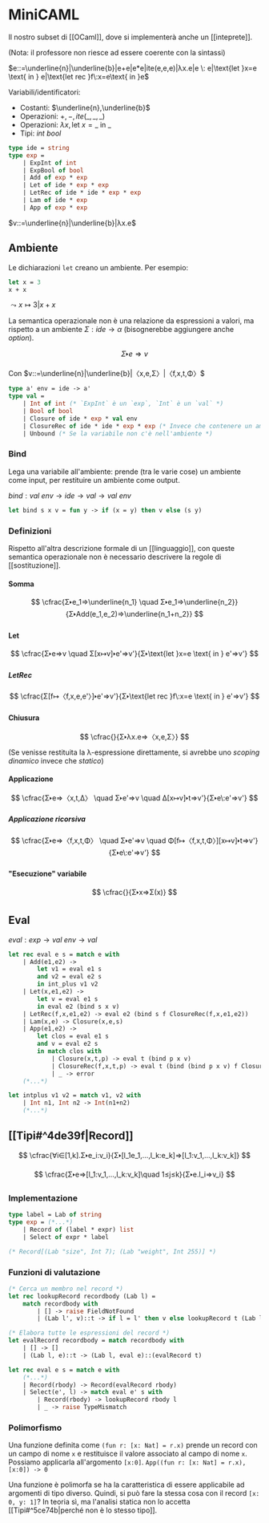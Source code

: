 # MiniCAML

Il nostro subset di [[OCaml]], dove si implementerà anche un [[inteprete]].

(Nota: il professore non riesce ad essere coerente con la sintassi)

$e::=\underline{n}|\underline{b}|e+e|e*e|ite(e,e,e)|λx.e|e \: e|\text{let }x=e \text{ in } e|\text{let rec }f\:x=e\text{ in }e$

Variabili/identificatori:
- Costanti: $\underline{n},\underline{b}$
- Operazioni: $+,-,ite(\_,\_,\_)$
- Operazioni: $λx, \text{let } x =\_ \text{ in } \_$
- Tipi: $int \: bool$

```OCaml
type ide = string
type exp =
    | ExpInt of int
    | ExpBool of bool
    | Add of exp * exp
    | Let of ide * exp * exp
    | LetRec of ide * ide * exp * exp
    | Lam of ide * exp
    | App of exp * exp
```

$v::=\underline{n}|\underline{b}|λx.e$

## Ambiente

Le dichiarazioni `let` creano un ambiente. Per esempio:
```OCaml
let x = 3
x + x
```
$⤳x↦3|x+x$

La semantica operazionale non è una relazione da espressioni a valori, ma rispetto a un ambiente $Σ:ide→α$ (bisognerebbe aggiungere anche $option$).

$$
Σ🢒e⇒v
$$

Con $v::=\underline{n}|\underline{b}|〈x,e,Σ〉|〈f,x,t,Φ〉$

```OCaml
type a' env = ide -> a'
type val =
    | Int of int (* `ExpInt` è un `exp`, `Int` è un `val` *)
    | Bool of bool
    | Closure of ide * exp * val env
    | ClosureRec of ide * ide * exp * exp (* Invece che contenere un ambiente con le variabili fuori, viene contenuta la funzione che deve essere chiamata ricorsivamente *)
    | Unbound (* Se la variabile non c'è nell'ambiente *)
```

### Bind

Lega una variabile all'ambiente: prende (tra le varie cose) un ambiente come input, per restituire un ambiente come output.

$bind:val\:env→ide→val→val\:env$

```OCaml
let bind s x v = fun y -> if (x = y) then v else (s y)
```

### Definizioni
Rispetto all'altra descrizione formale di un [[linguaggio]], con queste semantica operazionale non è necessario descrivere la regole di [[sostituzione]].

#### Somma
$$
\cfrac{Σ🢒e_1⇒\underline{n_1} \quad Σ🢒e_1⇒\underline{n_2}}{Σ🢒Add(e_1,e_2)⇒\underline{n_1+n_2}}
$$

#### Let
$$
\cfrac{Σ🢒e⇒v \quad Σ[x↦v]🢒e'⇒v'}{Σ🢒\text{let }x=e \text{ in } e'⇒v'}
$$

##### LetRec
$$
\cfrac{Σ[f↦〈f,x,e,e'〉]🢒e'⇒v'}{Σ🢒\text{let rec }f\:x=e \text{ in } e'⇒v'}
$$

#### Chiusura
$$
\cfrac{}{Σ🢒λx.e⇒〈x,e,Σ〉}
$$
(Se venisse restituita la λ-espressione direttamente, si avrebbe uno *scoping dinamico* invece che *statico*)

#### Applicazione
$$
\cfrac{Σ🢒e⇒〈x,t,Δ〉 \quad Σ🢒e'⇒v \quad Δ[x↦v]🢒t⇒v'}{Σ🢒e\:e'⇒v'}
$$

##### Applicazione ricorsiva
$$
\cfrac{Σ🢒e⇒〈f,x,t,Φ〉 \quad Σ🢒e'⇒v \quad Φ[f↦〈f,x,t,Φ〉][x↦v]🢒t⇒v'}{Σ🢒e\:e'⇒v'}
$$

#### "Esecuzione" variabile
$$
\cfrac{}{Σ🢒x⇒Σ(x)}
$$

## Eval

$eval:exp→val\:env→val$

```OCaml
let rec eval e s = match e with
    | Add(e1,e2) ->
	    let v1 = eval e1 s
	    and v2 = eval e2 s
	    in int_plus v1 v2
	| Let(x,e1,e2) ->
	    let v = eval e1 s
	    in eval e2 (bind s x v)
	| LetRec(f,x,e1,e2) -> eval e2 (bind s f ClosureRec(f,x,e1,e2))
	| Lam(x,e) -> Closure(x,e,s)
	| App(e1,e2) ->
	    let clos = eval e1 s
	    and v = eval e2 s
	    in match clos with
	        | Closure(x,t,p) -> eval t (bind p x v)
	        | ClosureRec(f,x,t,p) -> eval t (bind (bind p x v) f ClosureRec(f,x,t,p))
	        | _ -> error
	(*...*)

let intplus v1 v2 = match v1, v2 with
    | Int n1, Int n2 -> Int(n1+n2)
    (*...*)
```

## [[Tipi#^4de39f|Record]]

$$
\cfrac{∀i∈[1,k].Σ🢒e_i:v_i}{Σ🢒[l_1e_1,…,l_k:e_k]⇒[l_1:v_1,…,l_k:v_k]}
$$

$$
\cfrac{Σ🢒e⇒[l_1:v_1,…,l_k:v_k]\quad 1≤j≤k}{Σ🢒e.l_i⇒v_i}
$$

### Implementazione

```OCaml
type label = Lab of string
type exp = (*...*)
    | Record of (label * expr) list
    | Select of expr * label

(* Record[(Lab "size", Int 7); (Lab "weight", Int 255)] *)
```

### Funzioni di valutazione

```OCaml
(* Cerca un membro nel record *)
let rec lookupRecord recordbody (Lab l) =
    match recordbody with
        | [] -> raise FieldNotFound
        | (Lab l', v)::t -> if l = l' then v else lookupRecord t (Lab l)

(* Elabora tutte le espressioni del record *)
let evalRecord recordbody = match recordbody with
    | [] -> []
    | (Lab l, e)::t -> (Lab l, eval e)::(evalRecord t)

let rec eval e s = match e with
    (*...*)
	| Record(rbody) -> Record(evalRecord rbody)
    | Select(e', l) -> match eval e' s with
        | Record(rbody) -> lookupRecord rbody l
        | _ -> raise TypeMismatch
```

### Polimorfismo

Una funzione definita come `(fun r: [x: Nat] = r.x)` prende un record con un campo di nome `x` e restituisce il valore associato al campo di nome `x`. Possiamo applicarla all'argomento `[x:0]`.
`App((fun r: [x: Nat] = r.x), [x:0]) -> 0`

Una funzione è polimorfa se ha la caratteristica di essere applicabile ad argomenti di tipo diverso. Quindi, si può fare la stessa cosa con il record `[x: 0, y: 1]`? In teoria sì, ma l'analisi statica non lo accetta [[Tipi#^5ce74b|perché non è lo stesso tipo]].